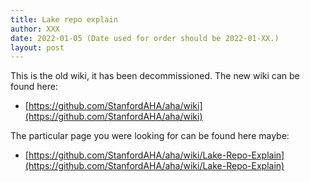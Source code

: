 ```yaml
---
title: Lake repo explain
author: XXX
date: 2022-01-05 (Date used for order should be 2022-01-XX.)
layout: post
---
```


  
This is the old wiki, it has been decommissioned. The new wiki can be found here:
* [https://github.com/StanfordAHA/aha/wiki](https://github.com/StanfordAHA/aha/wiki)

The particular page you were looking for can be found here maybe:
* [https://github.com/StanfordAHA/aha/wiki/Lake-Repo-Explain](https://github.com/StanfordAHA/aha/wiki/Lake-Repo-Explain)


